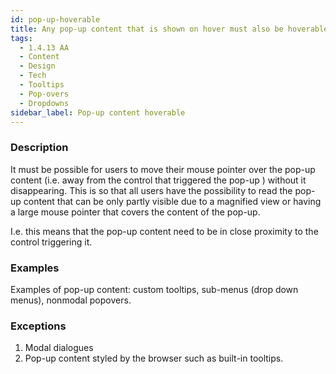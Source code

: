 ```yaml
---
id: pop-up-hoverable
title: Any pop-up content that is shown on hover must also be hoverable
tags:
  - 1.4.13 AA
  - Content
  - Design
  - Tech
  - Tooltips
  - Pop-overs
  - Dropdowns
sidebar_label: Pop-up content hoverable
---
```


### Description

It must be possible for users to move their mouse pointer over the pop-up content (i.e. away from the control that triggered the pop-up ) without it disappearing. This is so that all users have the possibility to read the pop-up content that can be only partly visible due to a magnified view or having a large mouse pointer that covers the content of the pop-up. 

I.e. this means that the pop-up content need to be in close proximity to the control triggering it.

### Examples

Examples of pop-up content: custom tooltips, sub-menus (drop down menus), nonmodal popovers.

### Exceptions

1. Modal dialogues 
2. Pop-up content styled by the browser such as built-in tooltips. 
